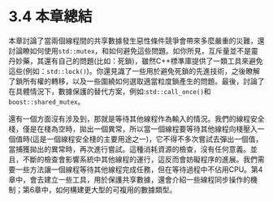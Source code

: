 # 3.4 本章總結

本章討論了當兩個線程間的共享數據發生惡性條件競爭會帶來多麼嚴重的災難，還討論瞭如何使用`std::mutex`，和如何避免這些問題。如你所見，互斥量並不是靈丹妙藥，其還有自己的問題(比如：死鎖)，雖然C++標準庫提供了一類工具來避免這些(例如：`std::lock()`)。你還見識了一些用於避免死鎖的先進技術，之後瞭解了鎖所有權的轉移，以及一些圍繞如何選取適當粒度鎖產生的問題。最後，討論了在具體情況下，數據保護的替代方案，例如:`std::call_once()`和`boost::shared_mutex`。

還有一個方面沒有涉及到，那就是等待其他線程作為輸入的情況。我們的線程安全棧，僅是在棧為空時，拋出一個異常，所以當一個線程要等待其他線程向棧壓入一個值時(這是一個線程安全棧的主要用途之一)，它不得不多次嘗試去彈出一個值，當捕獲拋出的異常時，再次進行嘗試。這種消耗資源的檢查，沒有任何意義。並且，不斷的檢查會影響系統中其他線程的運行，這反而會妨礙程序的進展。我們需要一些方法讓一個線程等待其他線程完成任務，但在等待過程中不佔用CPU。第4章中，會去建立一些工具，用於保護共享數據，還會介紹一些線程同步操作的機制；第6章中，如何構建更大型的可複用的數據類型。